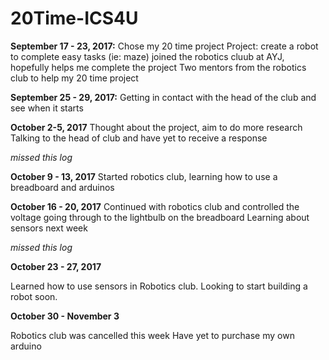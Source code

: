# 20Time-ICS4U

**September 17 - 23, 2017:**
  Chose my 20 time project
  Project: create a robot to complete easy tasks (ie: maze)
  joined the robotics cluub at AYJ, hopefully helps me complete the project
  Two mentors from the robotics club to help my 20 time project
  
  
  
**September 25 - 29, 2017:**
  Getting in contact with the head of the club and see when it starts



**October 2-5, 2017**
  Thought about the project, aim to do more research
  Talking to the head of club and have yet to receive a response



*missed this log*

**October 9 - 13, 2017**
  Started robotics club, learning how to use a breadboard and arduinos



**October 16 - 20, 2017**
  Continued with robotics club and controlled the voltage going through to the lightbulb on the breadboard
  Learning about sensors next week



*missed this log*

**October 23 - 27, 2017**

  Learned how to use sensors in Robotics club. Looking to start building a robot soon.



**October 30 - November 3**

  Robotics club was cancelled this week
  Have yet to purchase my own arduino
